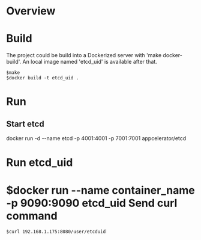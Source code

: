 Overview
=====

Build
=====

The project could be build into a Dockerized server with 'make docker-build'. An local image named 'etcd_uid' is available after that.
    
    $make
    $docker build -t etcd_uid .
Run
=====

Start etcd
-----
   docker run -d --name etcd -p 4001:4001 -p 7001:7001 appcelerator/etcd

Run etcd_uid
=====
   $docker run --name container_name -p 9090:9090 etcd_uid
Send curl command
=====
    $curl 192.168.1.175:8080/user/etcduid